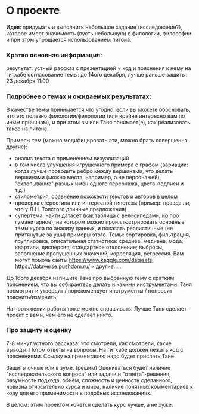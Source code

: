 
# О проекте

**Идея**: придумать и выполнить небольшое задание (исследование?), которое имеет значимость (пусть небольшую) в филологии, философии и при этом упрощается использованием питона.
### Кратко основная информация:
результат: устный рассказ с презентацией + код и пояснения к нему на гитхабе
согласование темы: до 14ого декабря, лучше раньше
защиты: 23 декабря 11:00

### Подробнее о темах и ожидаемых результатах:
В качестве темы принимается что угодно, если вы можете обосновать, что это полезно филологии/филологии (или крайне интересно вам по иным причинам), и при этом вы или Таня понимает(е), как реализовать такое на питоне.

Примеры тем (можно модифицировать эти, можно брать совершенно другие):

- анализ текста с применением визуализаций
- в том числе улучшения игрушечного примера с графом (вариации: когда лучше проводить ребро между вершинами, что делать вершинами (можно места, например, а не персонажей), "схлопывание" разных имён одного персонажа, цвета-подписи и т.д.)
- стилометрия, сравнение похожести текстов и авторов в целом
- проверка стереотипа или интересной гипотезы (пример: правда ли, что у Л.Н. Толстого длинные предложения)
- супертема: найти датасет (как таблица с велосипедами, но про гуманитарное), на котором можно проиллюстрировать основные темы курса по анализу данных, и показать реалистичные (не притянутые за уши) примеры этого. Темы: сортировка, фильтрация, группировка, описательная статистика: среднее, медиана, мода, квартили, дисперсия, стандартное отклонение; выбросы, заполнение пропущенных значений, корреляция, регрессия. Вам могут помочь сайты https://www.kaggle.com/datasets, https://dataverse.pushdom.ru/ и другие.
...

До 16ого декабря напишите Тане про выбранную тему с кратким пояснением, что вы собираетесь делать и какими инструментами. Таня посмотрит и утвердит / порекомендует инструменты / попросит пояснить/изменить.

На протяжении работы тоже можно спрашивать. Лучше Таня сделает проект с вами, чем его не сделает никто.

### Про защиту и оценку

7-8 минут устного рассказа: что смотрели, как смотрели, какие выводы. Потом ответы на вопросы. На гитхабе должен лежать код с пояснениями. Ссылку на презентацию надо будет прислать Тане.

Защиты очные или в зуме. (решим)
Оцениваться будет наличие "исследовательского вопроса" или задачи и "ответа"-решения, разумность подхода, объём, сложность и ценность сделанного, новизна относительно курса и мира, наличие понятных комментариев к коду для его применимости в подобных исследованиях.

В целом: этим проектом хочется сделать курс лучше, а не хуже.
